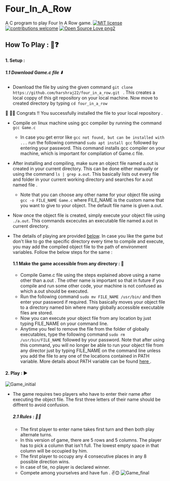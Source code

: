 # Four_In_A_Row
A C program to play Four In A Row game. [![MIT license](https://img.shields.io/badge/License-MIT-blue.svg)](https://lbesson.mit-license.org/) [![contributions welcome](https://img.shields.io/badge/contributions-welcome-brightgreen.svg?style=flat)](https://github.com/dwyl/esta/issues) [![Open Source Love png2](https://badges.frapsoft.com/os/v2/open-source.png?v=103)](https://github.com/ellerbrock/open-source-badges/)

## How To Play : 🤔❓

 #### 1. Setup :
  ##### 1.1 Download Game.c file  ⬇️
  * Download the file by using the given command ```git clone https://github.com/harshraj22/four_in_a_row.git ``` . This creates a local coppy of this git repository on your local machine. Now move to created directory by typing 
  ``` cd four_in_a_row ```
  
  :champagne: 🎉🎉 Congrats !! You successfully installed the file to your local repository .
* Compile on linux machine using gcc compiler by running the command
```  gcc Game.c  ```
  * In case you get error like ```gcc not found, but can be installed with ...``` run the following command
  ```sudo apt install gcc```  followed by entering your password. This command installs gcc compiler on your machine, which is important for compilation of Game.c file.
* After installing and compiling, make sure an object file named a.out is created in your current directory. This can be done either manually or using the command ``` ls | grep a.out ```. This basically lists out every file and folder in your current working directory and searches for a.out named file .
   * Note that you can choose any other name for your object file using ``` gcc -o FILE_NAME Game.c``` where FILE_NAME is the custom name that you want to give to your object. The default file name is given a.out.
* Now once the object file is created, simply execute your object file using ```./a.out```. This commands excecutes an executable file named a.out in current directory.
* The details of playing are provided [below](####-2.-play-). In case you like the game but don't like to go the specific directory every time to compile and execute, you may add the compiled object file to the path of environment variables. Follow the below steps for the same : 
    
    #### 1.1 Make the game accessible from any directory : 📂
    * Compile Game.c file using the steps explained above using a name other than a.out . The other name is important so that in future if you compile and run some other code, your machine is not confused as which a.out should be executed. 
    * Run the following command ```sudo mv FILE_NAME /usr/bin/``` and then enter your password if required. This basically moves your object file to a directory named bin where many globally accessible executable files are stored. 
    * Now you can execute your object file from any location by just typing FILE_NAME on your command line.
    * Anytime you feel to remove the file from the folder of globally executables, type the following command 
    ``` sudo rm /usr/bin/FILE_NAME ``` followed by your password. Note that after using this command, you will no longer be able to run your object file from any director just by typing FILE_NAME on the command line unless you add the file to any one of the locations contained in PATH variable. More details about PATH variable can be found [ here ]( https://stackoverflow.com/questions/37676849/where-is-path-variable-set-in-ubuntu ).
    
    
    
 #### 2. Play : ▶️
 ![Game_initial](https://user-images.githubusercontent.com/46635452/58410401-c5e04a00-808f-11e9-9509-5f8590f6f78e.png)
   * The game requires two players who have to enter their name after executing the object file. The first three letters of their name should be diffrent to avoid confusion.
     ##### 2.1 Rules : 📜📜
        * The first player to enter name takes first turn and then both play alternate turns. 
        * In this version of game, there are 5 rows and 5 columns. The player has to pick a column that isn't full. The lowest empty space in that column will be occupied by him. 
        * The first player to occupy any 4 consecutive places in any 8 possible direction wins. 
        * In case of tie, no player is declared winner.
        * Compete among yourselves and have fun . ✌️😊
![Game_final](https://user-images.githubusercontent.com/46635452/58410556-08a22200-8090-11e9-98c7-421f6571e0c3.png)
